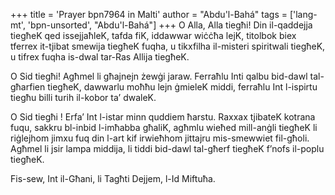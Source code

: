 +++
title = 'Prayer bpn7964 in Malti'
author = "Abdu'l-Bahá"
tags = ['lang-mt', 'bpn-unsorted', "Abdu'l-Bahá"]
+++
O Alla, Alla tiegħi! Din il-qaddejja tiegħeK qed issejjaħleK, tafda fiK, iddawwar wiċċħa lejK, titolbok biex tferrex it-tjibat smewija tiegħeK fuqha, u tikxfilha il-misteri spiritwali tiegħeK, u tifrex fuqha is-dwal tar-Ras Allija tiegħeK.

O Sid tiegħi! Agħmel li għajnejn żewġi jaraw. Ferraħlu Inti qalbu bid-dawl tal-għarfien tiegħeK, dawwarlu moħħu lejn ġmieleK middi, ferraħlu Int l-ispirtu tiegħu billi turih il-kobor ta’ dwaleK.

O Sid tiegħi ! Erfa’ Int l-istar minn quddiem ħarstu. Raxxax tjibateK kotrana fuqu, sakkru bl-inbid l-imħabba għaliK, agħmlu wieħed mill-anġli tiegħeK li riġlejhom jimxu fuq din l-art kif irwieħhom jittajru mis-smewwiet fil-għoli. Agħmel li jsir lampa middija, li tiddi bid-dawl tal-għerf tiegħeK f’nofs il-poplu tiegħeK.

Fis-sew, Int il-Għani, li Tagħti Dejjem, l-Id Miftuħa.
